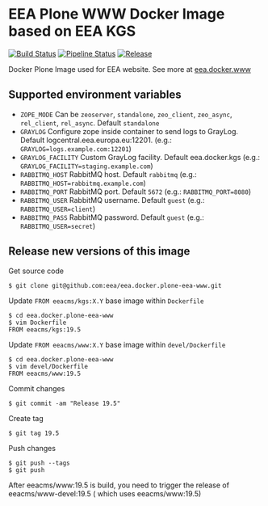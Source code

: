 # EEA Plone WWW Docker Image based on EEA KGS

[![Build Status](https://ci.eionet.europa.eu/buildStatus/icon?job=eea/eea.docker.plone-eea-www/master)](https://ci.eionet.europa.eu/job/eea/job/eea.docker.plone-eea-www/job/master/display/redirect)
[![Pipeline Status](https://ci.eionet.europa.eu/buildStatus/icon?job=eea/eea.docker.www/master&subject=pipeline)](https://ci.eionet.europa.eu/job/eea/job/eea.docker.www/job/master/display/redirect)
[![Release](https://img.shields.io/github/release/eea/eea.docker.plone-eea-www)](https://github.com/eea/eea.docker.plone-eea-www/releases)

Docker Plone Image used for EEA website. See more at [eea.docker.www](https://github.com/eea/eea.docker.www)

## Supported environment variables

* `ZOPE_MODE` Can be `zeoserver`, `standalone`, `zeo_client`, `zeo_async`,  `rel_client`, `rel_async`. Default `standalone`
* `GRAYLOG` Configure zope inside container to send logs to GrayLog. Default logcentral.eea.europa.eu:12201. (e.g.: `GRAYLOG=logs.example.com:12201`)
* `GRAYLOG_FACILITY` Custom GrayLog facility. Default eea.docker.kgs (e.g.: `GRAYLOG_FACILITY=staging.example.com`)
* `RABBITMQ_HOST` RabbitMQ host. Default `rabbitmq` (e.g.: `RABBITMQ_HOST=rabbitmq.example.com`)
* `RABBITMQ_PORT` RabbitMQ port. Default `5672` (e.g.: `RABBITMQ_PORT=8080`)
* `RABBITMQ_USER` RabbitMQ username. Default `guest` (e.g.: `RABBITMQ_USER=client`)
* `RABBITMQ_PASS` RabbitMQ password. Default `guest` (e.g.: `RABBITMQ_USER=secret`)

## Release new versions of this image

Get source code

    $ git clone git@github.com:eea/eea.docker.plone-eea-www.git

Update `FROM eeacms/kgs:X.Y` base image within `Dockerfile`

    $ cd eea.docker.plone-eea-www
    $ vim Dockerfile
    FROM eeacms/kgs:19.5

Update `FROM eeacms/www:X.Y` base image within `devel/Dockerfile`

    $ cd eea.docker.plone-eea-www
    $ vim devel/Dockerfile
    FROM eeacms/www:19.5

Commit changes

    $ git commit -am "Release 19.5"

Create tag

    $ git tag 19.5

Push changes

    $ git push --tags
    $ git push

After eeacms/www:19.5 is build, you need to trigger the release of eeacms/www-devel:19.5 ( which uses eeacms/www:19.5)
